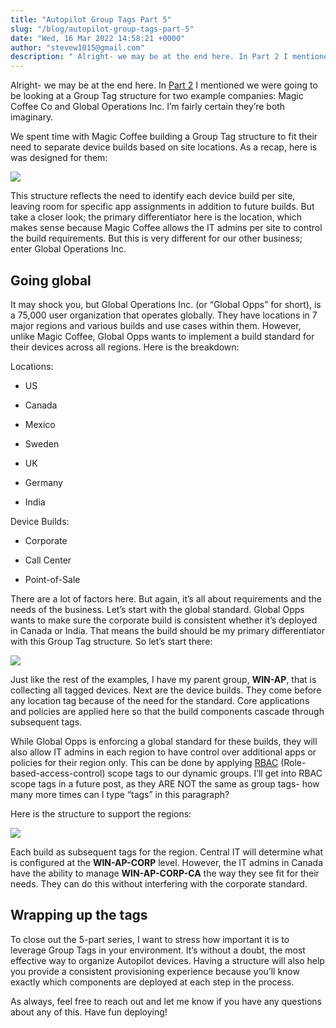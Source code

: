 ```yaml
---
title: "Autopilot Group Tags Part 5"
slug: "/blog/autopilot-group-tags-part-5"
date: "Wed, 16 Mar 2022 14:58:21 +0000"
author: "stevew1015@gmail.com"
description: " Alright- we may be at the end here. In Part 2 I mentioned we were going to be looking at a Group Tag structure for two example companies: Magic Coffee Co and Global Operations Inc. I’m fairly certain they’re both imaginary.We spent time with Magic Coffee"
---
```


Alright- we may be at the end here. In [Part 2](https://www.getrubix.com/blog/autopilot-group-tags-part-2) I mentioned we were going to be looking at a Group Tag structure for two example companies: Magic Coffee Co and Global Operations Inc. I’m fairly certain they’re both imaginary.

We spent time with Magic Coffee building a Group Tag structure to fit their need to separate device builds based on site locations. As a recap, here is was designed for them:

![](https://images.squarespace-cdn.com/content/v1/5dd365a31aa1fd743bc30b8e/7ca33ee2-27ca-46df-9cad-8c9caae281db/All.png)

This structure reflects the need to identify each device build per site, leaving room for specific app assignments in addition to future builds. But take a closer look; the primary differentiator here is the location, which makes sense because Magic Coffee allows the IT admins per site to control the build requirements. But this is very different for our other business; enter Global Operations Inc.

Going global
------------

It may shock you, but Global Operations Inc. (or “Global Opps” for short), is a 75,000 user organization that operates globally. They have locations in 7 major regions and various builds and use cases within them. However, unlike Magic Coffee, Global Opps wants to implement a build standard for their devices across all regions. Here is the breakdown:

Locations:

-   US
    
-   Canada
    
-   Mexico
    
-   Sweden
    
-   UK
    
-   Germany
    
-   India
    

Device Builds:

-   Corporate
    
-   Call Center
    
-   Point-of-Sale
    

There are a lot of factors here. But again, it’s all about requirements and the needs of the business. Let’s start with the global standard. Global Opps wants to make sure the corporate build is consistent whether it’s deployed in Canada or India. That means the build should be my primary differentiator with this Group Tag structure. So let’s start there:

![](https://images.squarespace-cdn.com/content/v1/5dd365a31aa1fd743bc30b8e/07813967-f244-46d7-93d9-2b05d46f6414/Screen+Shot+2022-03-15+at+3.08.05+PM.png)

Just like the rest of the examples, I have my parent group, **WIN-AP**, that is collecting all tagged devices. Next are the device builds. They come before any location tag because of the need for the standard. Core applications and policies are applied here so that the build components cascade through subsequent tags.

While Global Opps is enforcing a global standard for these builds, they will also allow IT admins in each region to have control over additional apps or policies for their region only. This can be done by applying [RBAC](https://docs.microsoft.com/en-us/mem/intune/fundamentals/role-based-access-control) (Role-based-access-control) scope tags to our dynamic groups. I’ll get into RBAC scope tags in a future post, as they ARE NOT the same as group tags- how many more times can I type “tags” in this paragraph?

Here is the structure to support the regions:

![](https://images.squarespace-cdn.com/content/v1/5dd365a31aa1fd743bc30b8e/9ca73a09-38dc-43ce-9780-33dd6a67e7e8/Screen+Shot+2022-03-15+at+3.44.45+PM.png)

Each build as subsequent tags for the region. Central IT will determine what is configured at the **WIN-AP-CORP** level. However, the IT admins in Canada have the ability to manage **WIN-AP-CORP-CA** the way they see fit for their needs. They can do this without interfering with the corporate standard.

Wrapping up the tags
--------------------

To close out the 5-part series, I want to stress how important it is to leverage Group Tags in your environment. It’s without a doubt, the most effective way to organize Autopilot devices. Having a structure will also help you provide a consistent provisioning experience because you’ll know exactly which components are deployed at each step in the process.

As always, feel free to reach out and let me know if you have any questions about any of this. Have fun deploying!